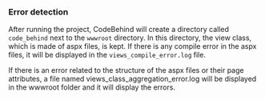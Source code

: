 ### Error detection

After running the project, CodeBehind will create a directory called `code_behind` next to the `wwwroot` directory. In this directory, the view class, which is made of aspx files, is kept. If there is any compile error in the aspx files, it will be displayed in the `views_compile_error.log` file.

If there is an error related to the structure of the aspx files or their page attributes, a file named views_class_aggregation_error.log will be displayed in the wwwroot folder and it will display the errors.
